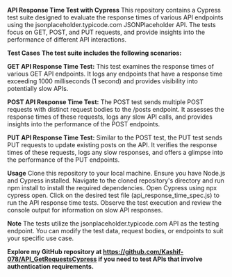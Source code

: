 **API Response Time Test with Cypress**
This repository contains a Cypress test suite designed to evaluate the response times of various API endpoints using the jsonplaceholder.typicode.com JSONPlaceholder API. The tests focus on GET, POST, and PUT requests, and provide insights into the performance of different API interactions.

**Test Cases**
**The test suite includes the following scenarios:**

**GET API Response Time Test:**
This test examines the response times of various GET API endpoints. It logs any endpoints that have a response time exceeding 1000 milliseconds (1 second) and provides visibility into potentially slow APIs.

**POST API Response Time Test:** 
The POST test sends multiple POST requests with distinct request bodies to the /posts endpoint. It assesses the response times of these requests, logs any slow API calls, and provides insights into the performance of the POST endpoints.

**PUT API Response Time Test:** 
Similar to the POST test, the PUT test sends PUT requests to update existing posts on the API. It verifies the response times of these requests, logs any slow responses, and offers a glimpse into the performance of the PUT endpoints.

**Usage**
Clone this repository to your local machine.
Ensure you have Node.js and Cypress installed.
Navigate to the cloned repository's directory and run npm install to install the required dependencies.
Open Cypress using npx cypress open.
Click on the desired test file (api_response_time_spec.js) to run the API response time tests.
Observe the test execution and review the console output for information on slow API responses.

**Note**
The tests utilize the jsonplaceholder.typicode.com API as the testing endpoint. You can modify the test data, request bodies, or endpoints to suit your specific use case. 

**Explore my GitHub repository at https://github.com/Kashif-078/API_GetRequestsCypress if you need to test APIs that involve authentication requirements.**

